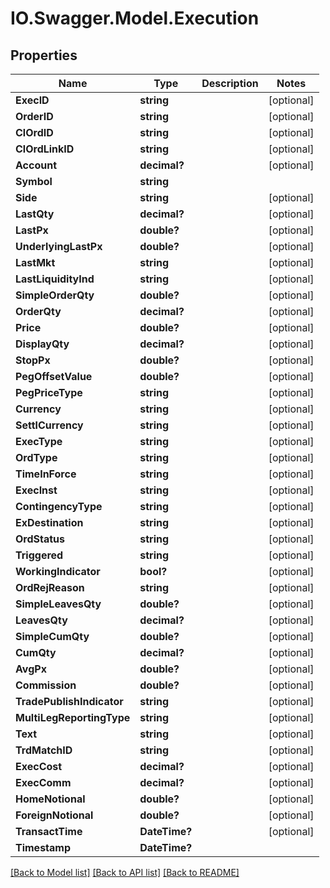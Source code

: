 # IO.Swagger.Model.Execution
## Properties

Name | Type | Description | Notes
------------ | ------------- | ------------- | -------------
**ExecID** | **string** |  | [optional] 
**OrderID** | **string** |  | [optional] 
**ClOrdID** | **string** |  | [optional] 
**ClOrdLinkID** | **string** |  | [optional] 
**Account** | **decimal?** |  | [optional] 
**Symbol** | **string** |  | 
**Side** | **string** |  | [optional] 
**LastQty** | **decimal?** |  | [optional] 
**LastPx** | **double?** |  | [optional] 
**UnderlyingLastPx** | **double?** |  | [optional] 
**LastMkt** | **string** |  | [optional] 
**LastLiquidityInd** | **string** |  | [optional] 
**SimpleOrderQty** | **double?** |  | [optional] 
**OrderQty** | **decimal?** |  | [optional] 
**Price** | **double?** |  | [optional] 
**DisplayQty** | **decimal?** |  | [optional] 
**StopPx** | **double?** |  | [optional] 
**PegOffsetValue** | **double?** |  | [optional] 
**PegPriceType** | **string** |  | [optional] 
**Currency** | **string** |  | [optional] 
**SettlCurrency** | **string** |  | [optional] 
**ExecType** | **string** |  | [optional] 
**OrdType** | **string** |  | [optional] 
**TimeInForce** | **string** |  | [optional] 
**ExecInst** | **string** |  | [optional] 
**ContingencyType** | **string** |  | [optional] 
**ExDestination** | **string** |  | [optional] 
**OrdStatus** | **string** |  | [optional] 
**Triggered** | **string** |  | [optional] 
**WorkingIndicator** | **bool?** |  | [optional] 
**OrdRejReason** | **string** |  | [optional] 
**SimpleLeavesQty** | **double?** |  | [optional] 
**LeavesQty** | **decimal?** |  | [optional] 
**SimpleCumQty** | **double?** |  | [optional] 
**CumQty** | **decimal?** |  | [optional] 
**AvgPx** | **double?** |  | [optional] 
**Commission** | **double?** |  | [optional] 
**TradePublishIndicator** | **string** |  | [optional] 
**MultiLegReportingType** | **string** |  | [optional] 
**Text** | **string** |  | [optional] 
**TrdMatchID** | **string** |  | [optional] 
**ExecCost** | **decimal?** |  | [optional] 
**ExecComm** | **decimal?** |  | [optional] 
**HomeNotional** | **double?** |  | [optional] 
**ForeignNotional** | **double?** |  | [optional] 
**TransactTime** | **DateTime?** |  | [optional] 
**Timestamp** | **DateTime?** |  | 

[[Back to Model list]](../README.md#documentation-for-models) [[Back to API list]](../README.md#documentation-for-api-endpoints) [[Back to README]](../README.md)

